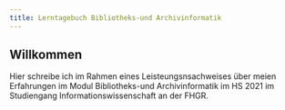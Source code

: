 ```yaml
---
title: Lerntagebuch Bibliotheks-und Archivinformatik
---
```


## Willkommen

  Hier schreibe ich im Rahmen eines Leisteungsnsachweises über meien Erfahrungen im Modul Bibliotheks-und Archivinformatik im HS 2021 im Studiengang Informationswissenschaft an der FHGR.
